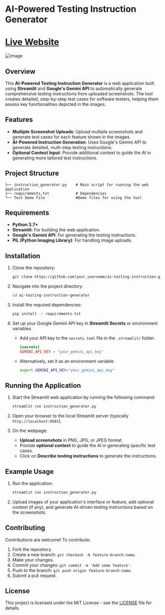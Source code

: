 
# AI-Powered Testing Instruction Generator
# [Live Website](https://testinginstructiongenerator.streamlit.app/)
![image](https://github.com/user-attachments/assets/30e0abce-804a-4f37-8a81-b7224b301126)

## Overview

This **AI-Powered Testing Instruction Generator** is a web application built using **Streamlit** and **Google's Gemini API** to automatically generate comprehensive testing instructions from uploaded screenshots. The tool creates detailed, step-by-step test cases for software testers, helping them assess key functionalities depicted in the images.

## Features

- **Multiple Screenshot Uploads**: Upload multiple screenshots and generate test cases for each feature shown in the images.
- **AI-Powered Instruction Generation**: Uses Google's Gemini API to generate detailed, multi-step testing instructions.
- **Optional Context Input**: Provide additional context to guide the AI in generating more tailored test instructions.

## Project Structure

```
├── instruction_generator.py    # Main script for running the web application
├── requirements.txt            # Dependencies
└── Test Demo File              #Demo files for using the tool
```

## Requirements

- **Python 3.7+**
- **Streamlit**: For building the web application.
- **Google's Gemini API**: For generating the testing instructions.
- **PIL (Python Imaging Library)**: For handling image uploads.

## Installation

1. Clone the repository:

   ```bash
   git clone https://github.com/your_username/ai-testing-instruction-generator.git
   ```

2. Navigate into the project directory:

   ```bash
   cd ai-testing-instruction-generator
   ```

3. Install the required dependencies:

   ```bash
   pip install -r requirements.txt
   ```

4. Set up your Google Gemini API key in **Streamlit Secrets** or environment variables.

   - Add your API key to the `secrets.toml` file in the `.streamlit/` folder:
   
     ```toml
     [secrets]
     GEMINI_API_KEY = "your_gemini_api_key"
     ```

   - Alternatively, set it as an environment variable:
   
     ```bash
     export GEMINI_API_KEY="your_gemini_api_key"
     ```

## Running the Application

1. Start the Streamlit web application by running the following command:

   ```bash
   streamlit run instruction_generator.py
   ```

2. Open your browser to the local Streamlit server (typically `http://localhost:8501`).

3. On the webpage:
   - **Upload screenshots** in PNG, JPG, or JPEG format.
   - Provide **optional context** to guide the AI in generating specific test cases.
   - Click on **Describe testing instructions** to generate the instructions.

## Example Usage

1. Run the application:

   ```bash
   streamlit run instruction_generator.py
   ```

2. Upload images of your application's interface or feature, add optional context (if any), and generate AI-driven testing instructions based on the screenshots.

## Contributing

Contributions are welcome! To contribute:

1. Fork the repository.
2. Create a new branch: `git checkout -b feature-branch-name`.
3. Make your changes.
4. Commit your changes: `git commit -m 'Add some feature'`.
5. Push to the branch: `git push origin feature-branch-name`.
6. Submit a pull request.

## License

This project is licensed under the MIT License - see the [LICENSE](https://opensource.org/license/mit) file for details.
